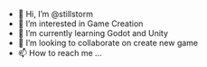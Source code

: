 - 👋 Hi, I’m @stillstorm
- 👀 I’m interested in Game Creation
- 🌱 I’m currently learning Godot and Unity
- 💞️ I’m looking to collaborate on create new game
- 📫 How to reach me ...

<!---
stillstorm/stillstorm is a ✨ special ✨ repository because its `README.md` (this file) appears on your GitHub profile.
You can click the Preview link to take a look at your changes.
--->
